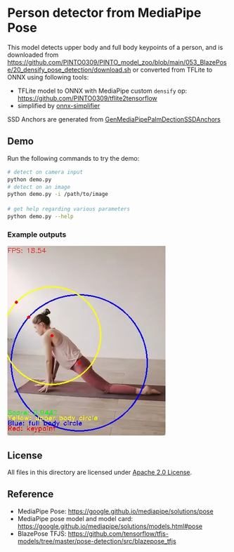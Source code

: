 # Person detector from MediaPipe Pose

This model detects upper body and full body keypoints of a person, and is downloaded from https://github.com/PINTO0309/PINTO_model_zoo/blob/main/053_BlazePose/20_densify_pose_detection/download.sh or converted from TFLite to ONNX using following tools:

- TFLite model to ONNX with MediaPipe custom `densify` op: https://github.com/PINTO0309/tflite2tensorflow
- simplified by [onnx-simplifier](https://github.com/daquexian/onnx-simplifier)

SSD Anchors are generated from [GenMediaPipePalmDectionSSDAnchors](https://github.com/VimalMollyn/GenMediaPipePalmDectionSSDAnchors)

## Demo

Run the following commands to try the demo:

```bash
# detect on camera input
python demo.py
# detect on an image
python demo.py -i /path/to/image

# get help regarding various parameters
python demo.py --help
```

### Example outputs

![webcam demo](examples/mppersondet_demo.webp)

## License

All files in this directory are licensed under [Apache 2.0 License](LICENSE).

## Reference
- MediaPipe Pose: https://google.github.io/mediapipe/solutions/pose
- MediaPipe pose model and model card: https://google.github.io/mediapipe/solutions/models.html#pose
- BlazePose TFJS: https://github.com/tensorflow/tfjs-models/tree/master/pose-detection/src/blazepose_tfjs

